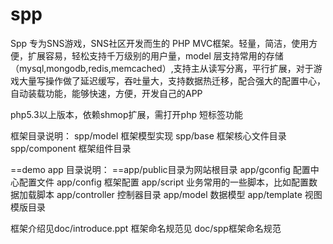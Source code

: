 spp
===

Spp 专为SNS游戏，SNS社区开发而生的 PHP MVC框架。轻量，简洁，使用方便，扩展容易，轻松支持千万级别的用户量，model 层支持常用的存储（mysql,mongodb,redis,memcached）,支持主从读写分离，平行扩展，对于游戏大量写操作做了延迟缓写，吞吐量大，支持数据热迁移，配合强大的配置中心，自动装载功能，能够快速，方便，开发自己的APP

php5.3以上版本，依赖shmop扩展，需打开php 短标签功能

框架目录说明：
spp/model 框架模型实现
spp/base 框架核心文件目录
spp/component 框架组件目录

==demo app 目录说明：
==app/public目录为网站根目录
app/gconfig 配置中心配置文件
app/config 框架配置
app/script 业务常用的一些脚本，比如配置数据加载脚本
app/controller 控制器目录
app/model 数据模型
app/template 视图模版目录

框架介绍见doc/introduce.ppt
框架命名规范见 doc/spp框架命名规范
